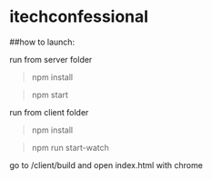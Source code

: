 # itechconfessional

##how to launch:

run from server folder
  >npm install
  
  >npm start

run from client folder
  >npm install
  
  >npm run start-watch

go to /client/build and open index.html with chrome
